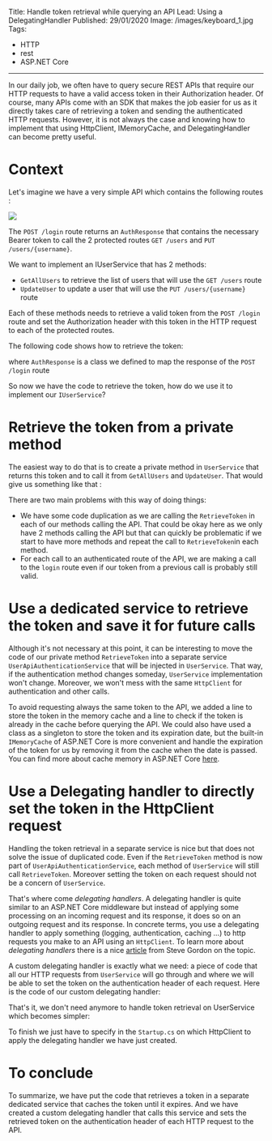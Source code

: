 Title: Handle token retrieval while querying an API
Lead: Using a DelegatingHandler
Published: 29/01/2020
Image: /images/keyboard_1.jpg
Tags:
  - HTTP
  - rest
  - ASP.NET Core
---
In our daily job, we often have to query secure REST APIs that require our HTTP requests to have a valid access token in their Authorization header. 
Of course, many APIs come with an SDK that makes the job easier for us as it directly takes care of retrieving a token and sending the authenticated HTTP requests.
However, it is not always the case and knowing how to implement that using HttpClient, IMemoryCache, and DelegatingHandler can become pretty useful.

# Context

Let's imagine we have a very simple API which contains the following routes :

<img src="/posts/images/delegatinghandler_api_1.png" class="img-fluid centered-img">

The `POST /login` route returns an `AuthResponse` that contains the necessary Bearer token to call the 2 protected routes `GET /users` and `PUT /users/{username}`.

We want to implement an IUserService that has 2 methods: 
- `GetAllUsers` to retrieve the list of users that will use the `GET /users` route
- `UpdateUser` to update a user that will use the `PUT /users/{username}` route

<?# Gist 781932fe14afa5290208cb6fc8d7ce47 /?>

Each of these methods needs to retrieve a valid token from the `POST /login` route and set the Authorization header with this token in the HTTP request to each of the protected routes.

The following code shows how to retrieve the token:
<?# Gist 31e420ab21227bad3702a8a103984644 /?>

where `AuthResponse` is a class we defined to map the response of the `POST /login` route
<?# Gist 200bc5705e53ef9b9f56c37896d92e4d /?>

So now we have the code to retrieve the token, how do we use it to implement our `IUserService`?

# Retrieve the token from a private method 
The easiest way to do that is to create a private method in `UserService` that returns this token and to call it from `GetAllUsers` and `UpdateUser`. That would give us something like that :

<?# Gist 337f610109a2ffd7fad5214045693001 /?>

There are two main problems with this way of doing things: 
- We have some code duplication as we are calling the `RetrieveToken` in each of our methods calling the API. That could be okay here as we only have 2 methods calling the API but that can quickly be problematic if we start to have more methods and repeat the call to `RetrieveToken`in each method.
- For each call to an authenticated route of the API, we are making a call to the `login` route even if our token from a previous call is probably still valid. 

# Use a dedicated service to retrieve the token and save it for future calls
Although it's not necessary at this point, it can be interesting to move the code of our private method `RetrieveToken` into a separate service `UserApiAuthenticationService` that will be injected in `UserService`. That way, if the authentication method changes someday, `UserService` implementation won't change. Moreover, we won't mess with the same `HttpClient` for authentication and other calls. 

<?# Gist 5483325936f012388af3bf20ab013ae5 /?>

To avoid requesting always the same token to the API, we added a line to store the token in the memory cache and a line to check if the token is already in the cache before querying the API.
We could also have used a class as a singleton to store the token and its expiration date, but the built-in `IMemoryCache` of ASP.NET Core is more convenient and handle the expiration of the token for us by removing it from the cache when the date is passed. You can find more about cache memory in ASP.NET Core [here](https://docs.microsoft.com/en-us/aspnet/core/performance/caching/memory?view=aspnetcore-3.1).

# Use a Delegating handler to directly set the token in the HttpClient request

Handling the token retrieval in a separate service is nice but that does not solve the issue of duplicated code. Even if the `RetrieveToken` method is now part of `UserApiAuthenticationService`, each method of `UserService` will still call `RetrieveToken`. Moreover setting the token on each request should not be a concern of `UserService`.

That's where come *delegating handlers*. A delegating handler is quite similar to an ASP.NET Core middleware but instead of applying some processing on an incoming request and its response, it does so on an outgoing request and its response. In concrete terms, you use a delegating handler to apply something (logging, authentication, caching ...) to http requests you make to an API using an `HttpClient`. To learn more about *delegating handlers* there is a nice [article](https://www.stevejgordon.co.uk/httpclientfactory-aspnetcore-outgoing-request-middleware-pipeline-delegatinghandlers) from Steve Gordon on the topic. 

A custom delegating handler is exactly what we need: a piece of code that all our HTTP requests from `UserService` will go through and where we will be able to set the token on the authentication header of each request. Here is the code of our custom delegating handler:

<?# Gist 54e992e0dcc6c30436902b8f7672e599 /?>

That's it, we don't need anymore to handle token retrieval on UserService which becomes simpler: 

<?# Gist 2c07e0a7c08152cff8e1f145aa1671cd /?>

To finish we just have to specify in the `Startup.cs` on which HttpClient to apply the delegating handler we have just created.

<?# Gist a907d4bcc06fa98a60f2939a6a388ec6 /?>

# To conclude

To summarize, we have put the code that retrieves a token in a separate dedicated service that caches the token until it expires. And we have created a custom delegating handler that calls this service and sets the retrieved token on the authentication header of each HTTP request to the API.